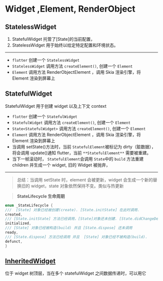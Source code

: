 # Widget ,Element, RenderObject

## StatelessWidget

1. StatefulWidget 托管了[State]的当前配置，
2. StatelessWidget 用于始终以给定特定配置和环境状态。

---

- `flutter` 创建一个 `StatelessWidget`
- `StatelessWidget` 调用方法 `createElement()`, 创建一个 `Element`
- `Element` 调用方法 RenderObjectElement ，调用 Skia 渲染引擎，将 Element 渲染到屏幕上

## StatefulWidget

StatefulWidget 用于创建 widget 以及上下文 context

- `flutter` 创建一个 `StatefulWidget`
- `StatefulWidget` 调用方法 `createElement()`, 创建一个 `Element`
- `State<StatefulWidget>` 调用方法 `createElement()`, 创建一个 `Element`
- `Element` 调用方法 RenderObjectElement ，调用 Skia 渲染引擎，将 Element 渲染到屏幕上
- 当调用 setState()方法时，当前 `StatefulElement`被标记为 dirty（脏数据），将会调用 update()通知 flutter，当前 `**StatefulElement**` 需要被重建。
- 当下一帧滚动时， `StatefulElement`会调用 `State`中的 `build` 方法重建 children 并生成一个 widget, 旧的 Widget 被抛弃，

---

> 总结：当调用 setState 时，element 会被更新，widget 会生成一个新的替换旧的 widget，state 对象依然保持不变。类似与热更新

> **StateLifecycle 生命周期**

```java
enum _StateLifecycle {
///  [State] 对象已经被创建(create). [State.initState] 在此时调用.
created,
/// [State.initState] 方法已经调用，[State]对象还未创建. [State.didChangeDependencies] 在此时调用.
initialized,
/// [State] 对象已经被构造(build) 并且 [State.dispose] 还未调用
ready,
/// [State.dispose] 方法已经调用 并且  [State] 对象已经不被构造(build).
defunct,
}
```

## [InheritedWidget](https://www.youtube.com/watch?v=Zbm3hjPjQMk)

位于 widget 树顶层，当在多个 statefulWidget 之间数据传递时，可以用它
